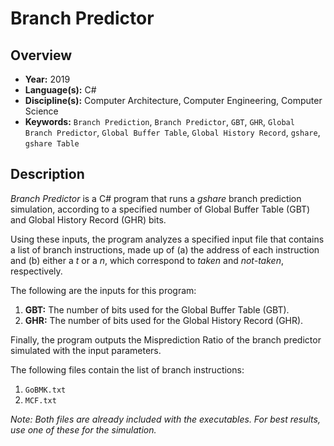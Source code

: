# Branch Predictor
 
## Overview

* **Year:** 2019
* **Language(s):** C#
* **Discipline(s):** Computer Architecture, Computer Engineering, Computer Science
* **Keywords:** `Branch Prediction`, `Branch Predictor`, `GBT`, `GHR`, `Global Branch Predictor`, `Global Buffer Table`, `Global History Record`, `gshare`, `gshare Table`

## Description

*Branch Predictor* is a C# program that runs a *gshare* branch prediction simulation, according to a specified number of Global Buffer Table (GBT) and Global History Record (GHR) bits.

Using these inputs, the program analyzes a specified input file that contains a list of branch instructions, made up of (a) the address of each instruction and (b) either a *t* or a *n*, which correspond to *taken* and *not-taken*, respectively.

The following are the inputs for this program:

1. **GBT:** The number of bits used for the Global Buffer Table (GBT).
2. **GHR:** The number of bits used for the Global History Record (GHR).

Finally, the program outputs the Misprediction Ratio of the branch predictor simulated with the input parameters.

The following files contain the list of branch instructions:

1. `GoBMK.txt`
2. `MCF.txt`

*Note: Both files are already included with the executables. For best results, use one of these for the simulation.*
